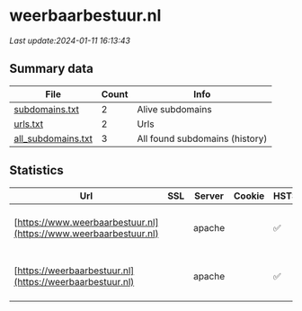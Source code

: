 # weerbaarbestuur.nl
*Last update:2024-01-11 16:13:43*
## Summary data
| File       | Count | Info |
|------------|-------|------|
|[subdomains.txt](/data/weerbaarbestuur/subdomains.txt)|2|Alive subdomains|
|[urls.txt](/data/weerbaarbestuur/urls.txt)|2|Urls|
|[all_subdomains.txt](/data/weerbaarbestuur/all_subdomains.txt)|3|All found subdomains (history)|
## Statistics
| Url | SSL | Server | Cookie | HSTS | CSP | XFO | XXP | RP | Tech |
|------------|-------|------|------|------|------|------|------|------|------|
|[https://www.weerbaarbestuur.nl](https://www.weerbaarbestuur.nl)| |apache| |:white_check_mark: | |:white_check_mark: | |:white_check_mark: |Apache HTTP Server D...|
|[https://weerbaarbestuur.nl](https://weerbaarbestuur.nl)| |apache| |:white_check_mark: | |:white_check_mark: | |:white_check_mark: |Apache HTTP Server D...|